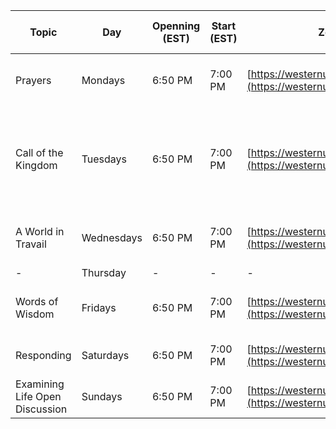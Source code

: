 | Topic                          | Day        | Openning **(EST)** | Start **(EST)** | Zoom Meeting Link                             | Zoom Meeting ID | Document                                                                           |
|--------------------------------|------------|----------|------------|-----------------------------------------------|-----------------|------------------------------------------------------------------------------------|
| Prayers                        | Mondays    | 6:50 PM  | 7:00 PM    | [https://westernuniversity.zoom.us/j/452525983](https://westernuniversity.zoom.us/j/452525983) | 452 525 983 | [https://drive.google.com/file/d/1fmol90DDTHCeAUSTWdBhuuO6TRFaHXAQ/view?usp=sharing](https://drive.google.com/file/d/1fmol90DDTHCeAUSTWdBhuuO6TRFaHXAQ/view?usp=sharing) |
| Call of the Kingdom            | Tuesdays   | 6:50 PM  | 7:00 PM    | [https://westernuniversity.zoom.us/j/452525983](https://westernuniversity.zoom.us/j/452525983) | 452 525 983 | [Part1: https://drive.google.com/file/d/1Wv36TUIZpGwQR8RaCQsc0hP7bd5hqSK4/view?usp=sharing](https://drive.google.com/file/d/1Wv36TUIZpGwQR8RaCQsc0hP7bd5hqSK4/view?usp=sharing) - [Part 2: https://drive.google.com/file/d/1S4J-YxSTdAYnYC_jdB39MYZVt6Ksq_GD/view?usp=sharing](https://drive.google.com/file/d/1S4J-YxSTdAYnYC_jdB39MYZVt6Ksq_GD/view?usp=sharing) |
| A World in Travail             | Wednesdays | 6:50 PM  | 7:00 PM    | [https://westernuniversity.zoom.us/j/452525983](https://westernuniversity.zoom.us/j/452525983) | 452 525 983 | [https://drive.google.com/file/d/1Yd10tUr6vVh_xU97tnokPVaNuVMIjGXJ/view?usp=sharing](https://drive.google.com/file/d/1Yd10tUr6vVh_xU97tnokPVaNuVMIjGXJ/view?usp=sharing) |
| -                              | Thursday   | -        | -          | -                                             | -               | -                                                                                  |
| Words of Wisdom                | Fridays    | 6:50 PM  | 7:00 PM    | [https://westernuniversity.zoom.us/j/452525983](https://westernuniversity.zoom.us/j/452525983) | 452 525 983 | [https://drive.google.com/file/d/1wRSrtwM_W8pRigzNuaDKWvK61Lc1Lfkv/view?usp=sharing](https://drive.google.com/file/d/1wRSrtwM_W8pRigzNuaDKWvK61Lc1Lfkv/view?usp=sharing) |
| Responding                     | Saturdays  | 6:50 PM  | 7:00 PM | [https://westernuniversity.zoom.us/j/452525983](https://westernuniversity.zoom.us/j/452525983) | 452 525 983 | Purchase: [https://www.bahaibookstore.com/Responding-PDF-P8624.aspx](https://www.bahaibookstore.com/Responding-PDF-P8624.aspx) |
| Examining Life Open Discussion | Sundays    | 6:50 PM  | 7:00 PM | [https://westernuniversity.zoom.us/j/452525983](https://westernuniversity.zoom.us/j/452525983) | 452 525 983 | -                                                                                  |
